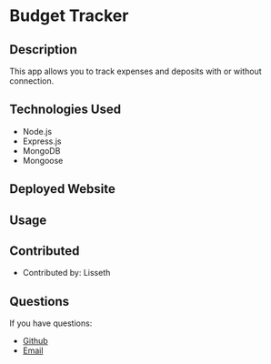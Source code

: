 # Budget Tracker

## Description
  
  This app allows you to track expenses and deposits with or without connection.

  ## Technologies Used

  * Node.js
  * Express.js
  * MongoDB
  * Mongoose
  
  ## Deployed Website

   

  ## Usage




  ## Contributed

  * Contributed by: Lisseth


  ## Questions

  If you have questions:
  * [Github](https://github.com/lissethdiaz)
  * [Email](mailto:lissdiaz15@gmail.com) 
